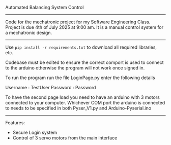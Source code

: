 
Automated Balancing System Control

---

Code for the mechatronic project for my Software Engineering Class. Project is due 4th of July 2025 at 9:00 am. It is a manual control system for a mechatronic design.

---

Use
```pip install -r requirements.txt```
to download all required libraries, etc.

Codebase must be edited to ensure the correct comport is used to connect to the arduino otherwise the program will not work once signed in.

To run the program run the file LoginPage.py
enter the following details

Username : TestUser
Password : Password

To have the second page load you need to have an arduino with 3 motors connected to your computer. Whichever COM port the arduino is connected to needs to be specified in both Pyser_V1.py and Arduino-Pyserial.ino

---

Features:
- Secure Login system
- Control of 3 servo motors from the main interface